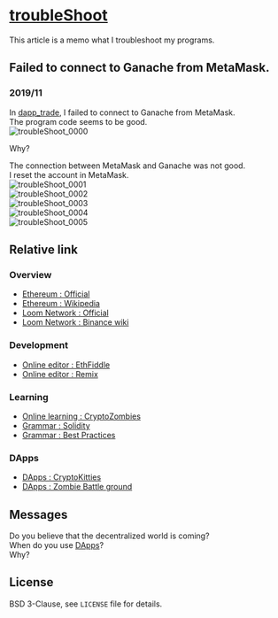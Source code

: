 # [troubleShoot](https://github.com/zombietimes/troubleShoot)
This article is a memo what I troubleshoot my programs.  

## Failed to connect to Ganache from MetaMask.
### 2019/11
In [dapp_trade](https://github.com/zombietimes/dapp_trade), I failed to connect to Ganache from MetaMask.  
The program code seems to be good.  
![troubleShoot_0000](https://user-images.githubusercontent.com/50263232/69911274-69098600-145c-11ea-99b7-5dfbafe4370c.png)  
  
Why?  
  
The connection between MetaMask and Ganache was not good.  
I reset the account in MetaMask.  
![troubleShoot_0001](https://user-images.githubusercontent.com/50263232/69911296-9eae6f00-145c-11ea-8fc0-e70a141d6b46.png)  
![troubleShoot_0002](https://user-images.githubusercontent.com/50263232/69911302-aec64e80-145c-11ea-8ebd-43884a088880.png)  
![troubleShoot_0003](https://user-images.githubusercontent.com/50263232/69911305-bdad0100-145c-11ea-95d4-a1ec11c4889c.png)  
![troubleShoot_0004](https://user-images.githubusercontent.com/50263232/69911310-cbfb1d00-145c-11ea-868e-3d85667aeac0.png)  
![troubleShoot_0005](https://user-images.githubusercontent.com/50263232/69911316-db7a6600-145c-11ea-8460-a01553e8447b.png)  

## Relative link
### Overview
- [Ethereum : Official](https://www.ethereum.org/)
- [Ethereum : Wikipedia](https://en.wikipedia.org/wiki/Ethereum)
- [Loom Network : Official](https://loomx.io/)
- [Loom Network : Binance wiki](https://info.binance.com/en/currencies/loom-network)

### Development
- [Online editor : EthFiddle](https://ethfiddle.com/)
- [Online editor : Remix](https://remix.ethereum.org/)

### Learning
- [Online learning : CryptoZombies](https://cryptozombies.io/)
- [Grammar : Solidity](https://solidity.readthedocs.io/)
- [Grammar : Best Practices](https://github.com/ConsenSys/smart-contract-best-practices)

### DApps
- [DApps : CryptoKitties](https://www.cryptokitties.co/)
- [DApps : Zombie Battle ground](https://loom.games/en/)

## Messages
Do you believe that the decentralized world is coming?  
When do you use [DApps](https://en.wikipedia.org/wiki/Decentralized_application)?  
Why?  

## License
BSD 3-Clause, see `LICENSE` file for details.  

